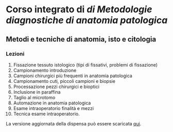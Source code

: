 # Corso integrato di *di Metodologie diagnostiche di anatomia patologica*

## Metodi e tecniche di anatomia, isto e citologia

### Lezioni

1.  Fissazione tessuto istologico (tipi di fissativi, problemi di fissazione)
2.  Campionamento introduzione
3.  Campioni chirurgici più frequenti in anatomia patologica
4.  Campionamento cuti, piccoli campioni e biopsie
5.  Processazione pezzi chirurgici e bioptici
6.  Inclusione in paraffina
7.  Taglio al microtomo
8.  Automazione in anatomia patologica
9.  Esame intraoperatorio finalità e mezzi
10. Tecnica esame intraoperatorio.

La versione aggiornata della dispensa può essere scaricata [qui](./dispensa/main.pdf).
